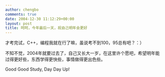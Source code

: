 ```yaml
---
author: chengbo
comments: true
date: 2004-12-30 11:12:29+00:00
layout: post
title: 呵呵，今年最后一天，祝自己明年会更好
---
```


才考完试，C++，编程我就在行了嘛，虽说考不到100，95总有吧？：）

不知不觉，2004年就要过去了，自己又长大一岁，在这里许个愿吧，希望明年能过得更好些，东西学得更快些，事情做得更出色些。

Good Good Study, Day Day Up!
